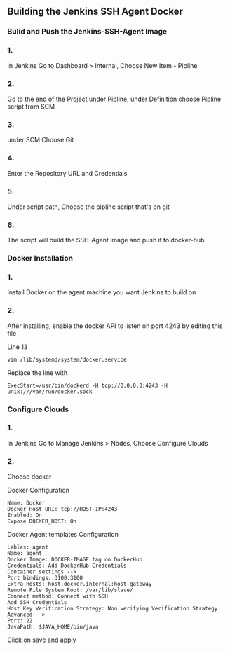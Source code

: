 ## Building the Jenkins SSH Agent Docker

### Bulid and Push the Jenkins-SSH-Agent Image

### 1.
In Jenkins Go to Dashboard > Internal, Choose New Item - Pipline

### 2.
Go to the end of the Project under Pipline, under Definition choose Pipline script from SCM

### 3.
under SCM Choose Git

### 4.
Enter the Repository URL and Credentials

### 5.
Under script path, Choose the pipline script that's on git

### 6.
The script will build the SSH-Agent image and push it to docker-hub


### Docker Installation

### 1.
Install Docker on the agent machine you want Jenkins to build on

### 2.
After installing, enable the docker API to listen on port 4243 by editing this file

Line 13
```
vim /lib/systemd/system/docker.service
```

Replace the line with

```
ExecStart=/usr/bin/dockerd -H tcp://0.0.0.0:4243 -H unix:///var/run/docker.sock
```

### Configure Clouds

### 1.
In Jenkins Go to Manage Jenkins > Nodes, Choose Configure Clouds

### 2.
Choose docker

Docker Configuration

```
Name: Docker
Docker Host URI: tcp://HOST-IP:4243
Enabled: On
Expose DOCKER_HOST: On
```
Docker Agent templates Configuration

```
Lables: agent
Name: agent
Docker Image: DOCKER-IMAGE tag on DockerHub
Credentials: Add DockerHub Credentials
Container settings -->
Port bindings: 3100:3100
Extra Hosts: host.docker.internal:host-gateway
Remote File System Root: /var/lib/slave/
Connect method: Connect with SSH
Add SSH Credentials
Host Key Verification Strategy: Non verifying Verification Strategy
Advanced -->
Port: 22
JavaPath: $JAVA_HOME/bin/java
```

Click on save and apply
